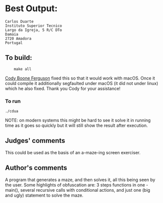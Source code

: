 # Best Output:

    Carlos Duarte
    Instituto Superior Tecnico
    Largo da Igreja, 5 R/C DTo
    Damaia
    2720 Amadora 
    Portugal

## To build:

        make all

[Cody Boone Ferguson](/winners.html#Cody_Boone_Ferguson) fixed this so that it
would work with macOS. Once it could compile it additionally segfaulted under
macOS (it did not under linux) which he also fixed. Thank you Cody for your
assistance!


### To run

	./cdua

NOTE: on modern systems this might be hard to see it solve it in running time as
it goes so quickly but it will still show the result after execution.

## Judges' comments

This could be used as the basis of an a-maze-ing screen exerciser.

## Author's comments

A program that generates a maze, and then solves it, all this being
seen by the user.  Some highlights of obfuscation are: 3 steps
functions in one - main(), several recursive calls with conditional
actions, and just one (big and ugly) statement to solve the maze.
